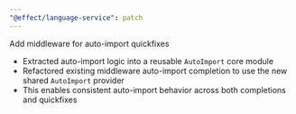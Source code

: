 ```yaml
---
"@effect/language-service": patch
---
```


Add middleware for auto-import quickfixes

- Extracted auto-import logic into a reusable `AutoImport` core module
- Refactored existing middleware auto-import completion to use the new shared `AutoImport` provider
- This enables consistent auto-import behavior across both completions and quickfixes